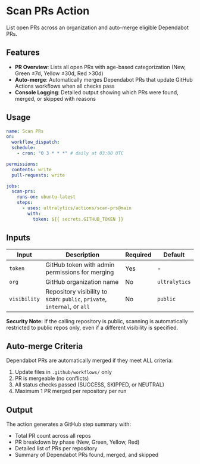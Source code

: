 # Scan PRs Action

List open PRs across an organization and auto-merge eligible Dependabot PRs.

## Features

- **PR Overview**: Lists all open PRs with age-based categorization (New, Green ≤7d, Yellow ≤30d, Red >30d)
- **Auto-merge**: Automatically merges Dependabot PRs that update GitHub Actions workflows when all checks pass
- **Console Logging**: Detailed output showing which PRs were found, merged, or skipped with reasons

## Usage

```yaml
name: Scan PRs
on:
  workflow_dispatch:
  schedule:
    - cron: "0 3 * * *" # daily at 03:00 UTC

permissions:
  contents: write
  pull-requests: write

jobs:
  scan-prs:
    runs-on: ubuntu-latest
    steps:
      - uses: ultralytics/actions/scan-prs@main
        with:
          token: ${{ secrets.GITHUB_TOKEN }}
```

## Inputs

| Input        | Description                                                | Required | Default       |
| ------------ | ---------------------------------------------------------- | -------- | ------------- |
| `token`      | GitHub token with admin permissions for merging            | Yes      | -             |
| `org`        | GitHub organization name                                   | No       | `ultralytics` |
| `visibility` | Repository visibility to scan: `public`, `private`, `internal`, or `all` | No       | `public`      |

**Security Note:** If the calling repository is public, scanning is automatically restricted to public repos only, even if a different visibility is specified.

## Auto-merge Criteria

Dependabot PRs are automatically merged if they meet ALL criteria:

1. Update files in `.github/workflows/` only
2. PR is mergeable (no conflicts)
3. All status checks passed (SUCCESS, SKIPPED, or NEUTRAL)
4. Maximum 1 PR merged per repository per run

## Output

The action generates a GitHub step summary with:

- Total PR count across all repos
- PR breakdown by phase (New, Green, Yellow, Red)
- Detailed list of PRs per repository
- Summary of Dependabot PRs found, merged, and skipped
